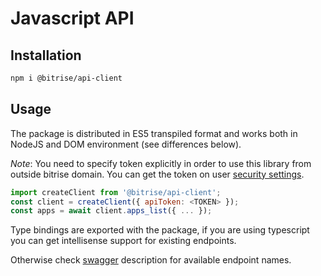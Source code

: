 # Javascript API


## Installation

```bash
npm i @bitrise/api-client
```

## Usage

The package is distributed in ES5 transpiled format and works both in NodeJS and DOM environment (see differences below).

_Note_: You need to specify token explicitly in order to use this library from outside bitrise domain. You can get the token on user [security settings](https://app.bitrise.io/me/profile#/security).

```javascript
import createClient from '@bitrise/api-client';
const client = createClient({ apiToken: <TOKEN> });
const apps = await client.apps_list({ ... });
```
Type bindings are exported with the package, if you are using typescript you can get intellisense support for existing endpoints.

Otherwise check [swagger](../swagger.json) description for available endpoint names.
